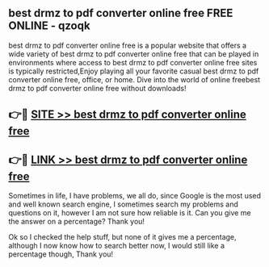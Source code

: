 ## best drmz to pdf converter online free FREE ONLINE - qzoqk

best drmz to pdf converter online free is a popular website that offers a wide variety of best drmz to pdf converter online free that can be played in environments where access to best drmz to pdf converter online free sites is typically restricted,Enjoy playing all your favorite casual best drmz to pdf converter online free, office, or home. Dive into the world of online freebest drmz to pdf converter online free without downloads!

## 👉🔴 [SITE >> best drmz to pdf converter online free](http://news.freeplayer.one?title=best_drmz_to_pdf_converter_online_free&ref=FRRE)

## 👉🔴 [LINK >> best drmz to pdf converter online free](http://news.freeplayer.one?title=best_drmz_to_pdf_converter_online_free&ref=FREE)

Sometimes in life, I have problems, we all do, since Google is the most used and well known search engine, I sometimes search my problems and questions on it, however I am not sure how reliable is it. Can you give me the answer on a percentage? Thank you!

Ok so I checked the help stuff, but none of it gives me a percentage, although I now know how to search better now, I would still like a percentage though, Thank you!